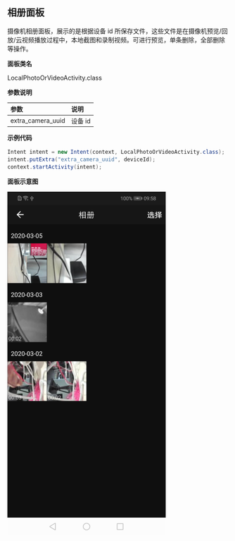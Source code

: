 ## 相册面板

摄像机相册面板，展示的是根据设备 id 所保存文件，这些文件是在摄像机预览/回放/云视频播放过程中，本地截图和录制视频。可进行预览，单条删除，全部删除等操作。

**面板类名**

LocalPhotoOrVideoActivity.class

**参数说明**

| 参数              | 说明    |
| :---------------- |:------- |
| extra_camera_uuid | 设备 id |

**示例代码**

```java
Intent intent = new Intent(context, LocalPhotoOrVideoActivity.class);
intent.putExtra("extra_camera_uuid", deviceId);
context.startActivity(intent);
```

**面板示意图**

![消息面板](./images/camera_panel_album.png)